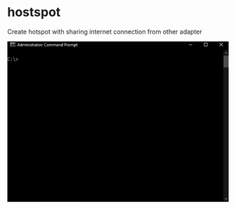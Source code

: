 # hostspot
Create hotspot with sharing internet connection from other adapter

![alt text](https://raw.githubusercontent.com/proxytype/hostspot/main/hostspot.gif)
